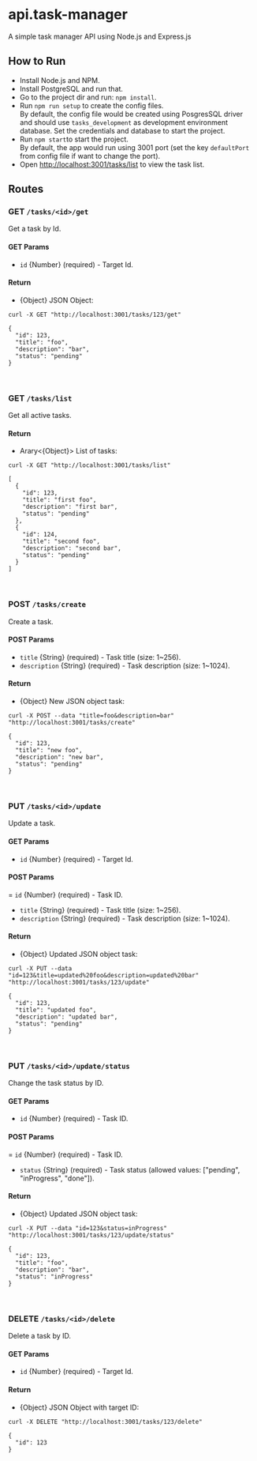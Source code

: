 # api.task-manager
A simple task manager API using Node.js and Express.js

## How to Run

- Install Node.js and NPM.
- Install PostgreSQL and run that.
- Go to the project dir and run: `npm install`.
- Run `npm run setup` to create the config files.<br />
By default, the config file would be created using PosgresSQL driver and should use `tasks_development` as development environment database. Set the credentials and database to start the project.
- Run `npm start`to start the project.<br />
By default, the app would run using 3001 port (set the key `defaultPort` from config file if want to change the port).
- Open [http://localhost:3001/tasks/list](http://localhost:3001/tasks/list) to view the task list.

## Routes

### GET `/tasks/<id>/get`<br />
Get a task by Id.
#### GET Params
- `id` {Number} (required) - Target Id.
#### Return
- {Object} JSON Object:

`curl -X GET "http://localhost:3001/tasks/123/get"`
```
{
  "id": 123,
  "title": "foo",
  "description": "bar",
  "status": "pending"
}
```
<br />

### GET `/tasks/list`<br />
Get all active tasks.
#### Return
- Arary<{Object}> List of tasks:

`curl -X GET "http://localhost:3001/tasks/list"`
```
[
  {
    "id": 123,
    "title": "first foo",
    "description": "first bar",
    "status": "pending"
  },
  {
    "id": 124,
    "title": "second foo",
    "description": "second bar",
    "status": "pending"
  }
]
```
<br />

### POST `/tasks/create`<br />
Create a task.
#### POST Params
- `title` {String} (required) - Task title (size: 1~256).
- `description` {String} (required) - Task description (size: 1~1024).
#### Return
- {Object} New JSON object task:

`curl -X POST --data "title=foo&description=bar" "http://localhost:3001/tasks/create"`
```
{
  "id": 123,
  "title": "new foo",
  "description": "new bar",
  "status": "pending"
}
```
<br />

### PUT `/tasks/<id>/update`<br />
Update a task.
#### GET Params
- `id` {Number} (required) - Target Id.
#### POST Params
= `id` {Number} (required) - Task ID.
- `title` {String} (required) - Task title (size: 1~256).
- `description` {String} (required) - Task description (size: 1~1024).
#### Return
- {Object} Updated JSON object task:

`curl -X PUT --data "id=123&title=updated%20foo&description=updated%20bar" "http://localhost:3001/tasks/123/update"`
```
{
  "id": 123,
  "title": "updated foo",
  "description": "updated bar",
  "status": "pending"
}
```
<br />

### PUT `/tasks/<id>/update/status`<br />
Change the task status by ID.
#### GET Params
- `id` {Number} (required) - Task ID.
#### POST Params
= `id` {Number} (required) - Task ID.
- `status` {String} (required) - Task status (allowed values: ["pending", "inProgress", "done"]).
#### Return
- {Object} Updated JSON object task:

`curl -X PUT --data "id=123&status=inProgress" "http://localhost:3001/tasks/123/update/status"`
```
{
  "id": 123,
  "title": "foo",
  "description": "bar",
  "status": "inProgress"
}
```
<br />

### DELETE `/tasks/<id>/delete`<br />
Delete a task by ID.
#### GET Params
- `id` {Number} (required) - Target Id.
#### Return
- {Object} JSON Object with target ID:

`curl -X DELETE "http://localhost:3001/tasks/123/delete"`
```
{
  "id": 123
}
```
<br />

